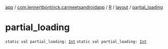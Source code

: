 [app](../../../index.md) / [com.lennertbontinck.carmeetsandroidapp](../../index.md) / [R](../index.md) / [layout](index.md) / [partial_loading](./partial_loading.md)

# partial_loading

`static val partial_loading: `[`Int`](https://kotlinlang.org/api/latest/jvm/stdlib/kotlin/-int/index.html)
`static val partial_loading: `[`Int`](https://kotlinlang.org/api/latest/jvm/stdlib/kotlin/-int/index.html)